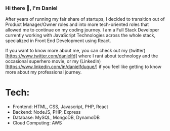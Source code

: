 ### Hi there 👋, I'm Daniel

After years of running my fair share of startups, I decided to transition out of Product Manager/Owner roles and into more tech-oriented roles that allowed me to continue on my coding journey. I am a Full Stack Developer currently working with JavaScript Technologies across the whole stack, specialized in Front End Development using React.

If you want to know more about me, you can check out my (twitter)[https://www.twitter.com/danielfd] where I rant about technology and the occasional superhero movie, or my (LinkedIn)[https://www.linkedin.com/in/danielfduque/] if you feel like getting to know more about my professional journey.

# Tech:  
* Frontend: HTML, CSS, Javascript, PHP, React
* Backend: NodeJS, PHP, Express
* Database: MySQL, MongoDB, DynamoDB
* Cloud Computing: AWS

<!--
**fx2000/fx2000** is a ✨ _special_ ✨ repository because its `README.md` (this file) appears on your GitHub profile.

Here are some ideas to get you started:

- 🔭 I’m currently working on ...
- 🌱 I’m currently learning ...
- 👯 I’m looking to collaborate on ...
- 🤔 I’m looking for help with ...
- 💬 Ask me about ...
- 📫 How to reach me: ...
- 😄 Pronouns: ...
- ⚡ Fun fact: ...
-->
